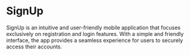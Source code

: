 # SignUp
SignUp is an intuitive and user-friendly mobile application that focuses exclusively on registration and login features. With a simple and friendly interface, the app provides a seamless experience for users to securely access their accounts.
